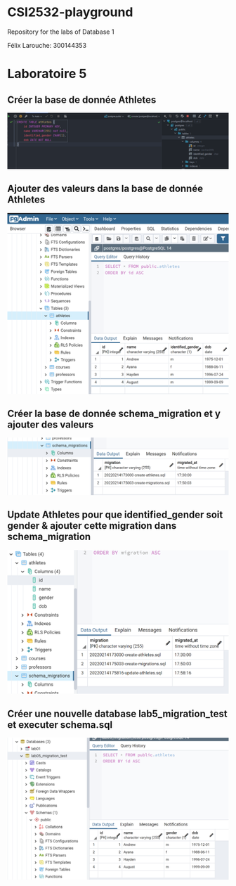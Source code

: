 # CSI2532-playground
Repository for the labs of Database 1

Félix Larouche: 300144353

# Laboratoire 5

## Créer la base de donnée Athletes

![Screenshot_create_table_athletes](assets/lab5_create_table_athletes.PNG)

## Ajouter des valeurs dans la base de donnée Athletes

![Screenshot_insert_values_into_athletes](assets/lab5_insert_into_table.PNG)

## Créer la base de donnée schema_migration et y ajouter des valeurs

![Screenshot_create_Schema_migration](assets/lab5_create_migration.PNG)

## Update Athletes pour que identified_gender soit gender & ajouter cette migration dans schema_migration

![Screenshot_update_athletes](assets/lab5_update_athletes.PNG)

## Créer une nouvelle database lab5_migration_test et executer schema.sql

![Screenshot_test_migration](assets/lab5_test_migration.PNG)





